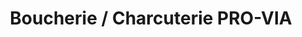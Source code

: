 ---
title: "Boucherie / Charcuterie PRO-VIA"
url: /strasbourg/boucherie-charcuterie-pro-via/
shop: boucherie
---